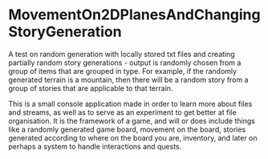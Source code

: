 # MovementOn2DPlanesAndChangingStoryGeneration
A test on random generation with locally stored txt files and creating partially random story generations - output is randomly chosen from a group of items that are grouped in type. For example, if the randomly generated terrain is a mountain, then there will be a random story from a group of stories that are applicable to that terrain.

This is a small console application made in order to learn more about files and streams, as well as to serve as an experiment to get better at file organisation. It is the framework of a game, and will or does include things like a randomly generated game board, movement on the board, stories generated according to where on the board you are, inventory, and later on perhaps a system to handle interactions and quests.
